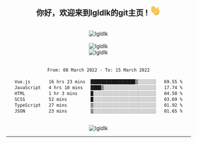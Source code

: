 <div align="center">
<h2> 你好，欢迎来到lgldlk的git主页 ! <img src="https://github.com/lgldlk/lgldlk/blob/main/gifs/Hi.gif" width="30px"></h2>
</div>

<div align="center">
 </br>
 <img src="http://aiitapp.cn:8091/?color=rgba(37,144,118,1)&shadowColor=rgba(12,16,20,1)&fontSize=120&&shadowOffsetX=9&shadowOffsetY=11" height="26px" alt="lgldlk" />
 </br>

   </br>
 <img src="https://github-readme-stats.vercel.app/api?username=lgldlk&show_icons=true&theme=gotham&locale=cn" alt="lgldlk" />
 

</br>

<img  src="http://github-readme-stats.vercel.app/api/top-langs/?username=lgldlk&show_icons=true&theme=gotham&locale=cn&layout=compact" alt="lgldlk"/>  
</br>
</br>

<!--START_SECTION:waka-->

```text
From: 08 March 2022 - To: 15 March 2022

Vue.js       16 hrs 23 mins  █████████████████▒░░░░░░░   69.55 %
JavaScript   4 hrs 10 mins   ████▒░░░░░░░░░░░░░░░░░░░░   17.74 %
HTML         1 hr 3 mins     █░░░░░░░░░░░░░░░░░░░░░░░░   04.50 %
SCSS         52 mins         █░░░░░░░░░░░░░░░░░░░░░░░░   03.69 %
TypeScript   27 mins         ▒░░░░░░░░░░░░░░░░░░░░░░░░   01.92 %
JSON         23 mins         ▒░░░░░░░░░░░░░░░░░░░░░░░░   01.65 %
```

<!--END_SECTION:waka-->

 </br>
  <img src="https://visitor-badge.glitch.me/badge?page_id=lgldlk" alt="lgldlk" />

---

 


